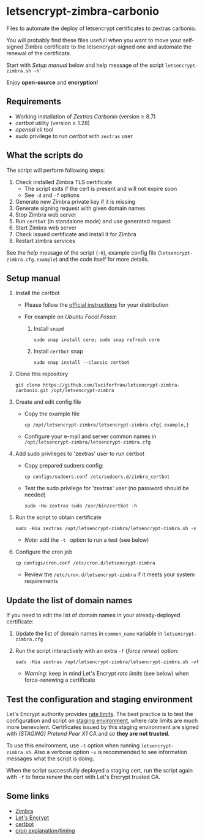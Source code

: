# letsencrypt-zimbra-carbonio

Files to automate the deploy of letsencrypt certificates to zextras carbonio.

You will probably find these files usefull when you want to move your
self-signed Zimbra certificate to the letsencrypt-signed one and automate the
renewal of the certificate.

Start with *Setup manual* below and help message of the script
    ```
    letsencrypt-zimbra.sh -h`
    ```

Enjoy **open-source** and **encryption**!


## Requirements

- Working installation of *Zextras Carbonio* (version ≥ 8.7)
- *certbot* utility (version ≥ 1.28)
- *openssl* cli tool
- *sudo* privilege to run *certbot* with `zextras` user


## What the scripts do

The script will perform following steps:

1. Check installed Zimbra TLS certificate
    - The script exits if the cert is present and will not expire soon
    - See `-d` and `-f` options
2. Generate new Zimbra private key if it is missing
3. Generate signing request with given domain names
4. Stop Zimbra web server
5. Run `certbot` (in standalone mode) and use generated request
6. Start Zimbra web server
7. Check issued certificate and install it for Zimbra
8. Restart zimbra services

See the *help* message of the script (`-h`), example config file
(`letsencrypt-zimbra.cfg.example`) and the code itself for more details.


## Setup manual

1. Install the certbot

    - Please follow the [official instructions](https://certbot.eff.org/)
      for your distribution

    - For example on *Ubuntu Focal Fossa*:

        1. Install `snapd`

            ```
            sudo snap install core; sudo snap refresh core
            ```

        2. Install `certbot` snap

            ```
            sudo snap install --classic certbot
            ```

2. Clone this repository

    ```
    git clone https://github.com/luciferfran/letsencrypt-zimbra-carbonio.git /opt/letsencrypt-zimbra
    ```

3. Create and edit config file

    - Copy the example file

        ```
        cp /opt/letsencrypt-zimbra/letsencrypt-zimbra.cfg{.example,}
        ```

    - Configure your e-mail and server common names in
      `/opt/letsencrypt-zimbra/letsencrypt-zimbra.cfg`


4. Add sudo privileges to 'zextras' user to run certbot

    - Copy prepared sudoers config:

        ```
        cp configs/sudoers.conf /etc/sudoers.d/zimbra_certbot
        ```

    - Test the sudo privilege for 'zextras' user (no password should be needed)

        ```
        sudo -Hu zextras sudo /usr/bin/certbot -h
        ```

5. Run the script to obtain certificate

    ```
    sudo -Hiu zextras /opt/letsencrypt-zimbra/letsencrypt-zimbra.sh -v
    ```

    - *Note*: add the `-t ` option to run a test (see below)


6. Configure the cron job

    ```
    cp configs/cron.conf /etc/cron.d/letsencrypt-zimbra
    ```

    - Review the `/etc/cron.d/letsencrypt-zimbra` if it meets your system
      requirements


## Update the list of domain names

If you need to edit the list of domain names in your already-deployed
certificate:

1. Update the list of domain names in `common_name` variable in
   `letsencrypt-zimbra.cfg`

2. Run the script interactively with an extra `-f` (*force renew*) option:

    ```
    sudo -Hiu zextras /opt/letsencrypt-zimbra/letsencrypt-zimbra.sh -vf
    ```

    - *Warning*: keep in mind Let's Encrypt *rate limits* (see below) when
      force-renewing a certificate


## Test the configuration and staging environment

Let's Encrypt authority provides [rate
limits](https://letsencrypt.org/docs/rate-limits/).  The best practice is to
test the configuration and script on [staging
environment](https://letsencrypt.org/docs/staging-environment/), where rate
limits are much more benevolent. Certificates issued by this staging
environment are signed with *(STAGING) Pretend Pear X1* CA and so **they are not trusted**.

To use this environment, use `-t` option when running `letsencrypt-zimbra.sh`.
Also a verbose option `-v` is recommended to see information messages what the
script is doing.

When the script successfully deployed a staging cert, run the script again
with `-f` to force renew the cert with Let's Encrypt trusted CA.


## Some links

- [Zimbra](https://www.zimbra.com/open-source-email-overview/)
- [Let's Encrypt](https://letsencrypt.org/)
- [certbot](https://github.com/certbot/certbot)
- [cron explanation/timing](https://en.wikipedia.org/wiki/Cron)
